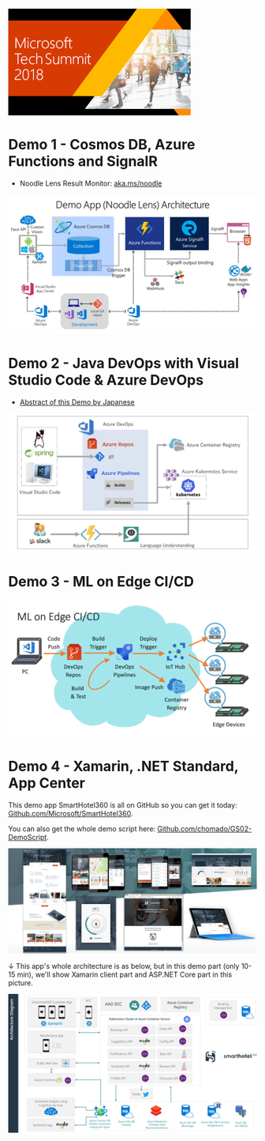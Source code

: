 ![Tech Summit 2018 banner](images/corporate_img_05.jpg)

# Demo 1 - Cosmos DB, Azure Functions and SignalR

* Noodle Lens Result Monitor: [aka.ms/noodle](https://aka.ms/noodle)

![Noodle Lens Architecuture](images/NoodleLens_Architecture.jpg "Noodle Lens Architecuture")

# Demo 2 - Java DevOps with Visual Studio Code & Azure DevOps

* [Abstract of this Demo by Japanese](./demo2/demo2.md)

![demo2arch](images/Demo2Arch.jpg)

# Demo 3 - ML on Edge CI/CD
![demo3arch](images/Demo3Arch.png)

# Demo 4 - Xamarin, .NET Standard, App Center

This demo app SmartHotel360 is all on GitHub so you can get it today: [Github.com/Microsoft/SmartHotel360](https://github.com/Microsoft/SmartHotel360).

You can also get the whole demo script here: [Github.com/chomado/GS02-DemoScript](https://github.com/chomado/GS02-DemoScript/blob/master/doc.md).

![app](images/SmartHotel360_ReferenceApps.png)

↓ This app's whole architecture is as below, but in this demo part (only 10-15 min), we'll show Xamarin client part and ASP.NET Core part in this picture.

![demo4arch](images/Demo4Arch.png)
